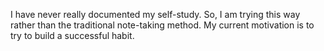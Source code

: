 I have never really documented my self-study. So, I am trying this way rather than the traditional note-taking method. My current motivation is to try to build a successful habit.
